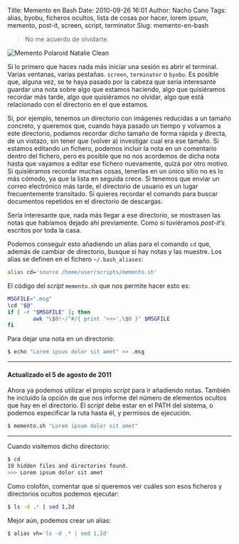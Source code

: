 Title: Memento en Bash
Date: 2010-09-26 16:01
Author: Nacho Cano
Tags: alias, byobu, ficheros ocultos, lista de cosas por hacer, lorem ipsum, memento, post-it, screen, script, terminator
Slug: memento-en-bash

> No me acuerdo de olvidarte.

![Memento Polaroid Natalie Clean]({static}/images/memento_polaroids_natalieclean_18700997-248x300.jpg)

Si lo primero que haces nada más iniciar una sesión es abrir el
terminal. Varias ventanas, varias pestañas. `screen`, `terminator` o
`byobu`. Es posible que, alguna vez, se te haya pasado por la cabeza que
sería interesante guardar una nota sobre algo que estamos haciendo, algo
que quisiéramos recordar más tarde, algo que quisiéramos no olvidar,
algo que está relacionado con el directorio en el que estamos.

Si, por ejemplo, tenemos un directorio con imágenes reducidas a un
tamaño concreto, y queremos que, cuando haya pasado un tiempo y volvamos
a este directorio, podamos recordar dicho tamaño de forma rápida y
directa, de un vistazo, sin tener que (volver a) investigar cual era ese
tamaño. Si estamos editando un fichero, podemos incluir la nota en un
comentario dentro del fichero, pero es posible que no nos acordemos de
dicha nota hasta que vayamos a editar ese fichero nuevamente, quizá por
otro motivo. Si quisiéramos recordar muchas cosas, tenerlas en un único
sitio no es lo más cómodo, ya que la lista en seguida crece. Si tenemos
que enviar un correo electrónico más tarde, el directorio de usuario es
un lugar frecuentemente transitado. Si quieres recordar el comando para
buscar documentos repetidos en el directorio de descargas.

Sería interesante que, nada más llegar a ese directorio, se mostrasen
las notas que habíamos dejado ahí previamente. Como si tuviéramos
_post-it’s_ escritos por toda la casa.

Podemos conseguir esto añadiendo un alias para el comando `cd` que,
además de cambiar de directorio, busque si hay notas y las muestre. Los
alias se definen en el fichero `~/.bash_aliases`:

```bash
alias cd='source /home/user/scripts/memento.sh'
```

El código del _script_ `memento.sh` que nos permite hacer esto es:

```bash
MSGFILE=".msg"
\cd "$@"
if [ -r "$MSGFILE" ]; then
        awk "\$0!~/^#/{ print '>>>',\$0 }" $MSGFILE
fi
```

Para dejar una nota en un directorio:

```bash
$ echo "Lorem ipsus dolor sit amet" >> .msg
```

* * * * *

#### Actualizado el 5 de agosto de 2011

Ahora ya podemos utilizar el propio _script_ para ir añadiendo notas.
También he incluido la opción de que nos informe del número de elementos
ocultos que hay en el directorio. El _script_ debe estar en el PATH del
sistema, o podemos especificar la ruta hasta él, y permisos de
ejecución.

```bash
$ memento.sh "Lorem ipsum dolor sit amet"
```

* * * * *

Cuando visitemos dicho directorio:

```bash
$ cd
19 hidden files and directories found.
>>> Lorem ipsum dolor sit amet
```

Como colofón, comentar que si queremos ver cuáles son esos ficheros y
directorios ocultos podemos ejecutar:

```bash
$ ls -d .* | sed 1,2d
```

Mejor aún, podemos crear un alias:

```bash
$ alias vh='ls -d .* | sed 1,2d'
```

